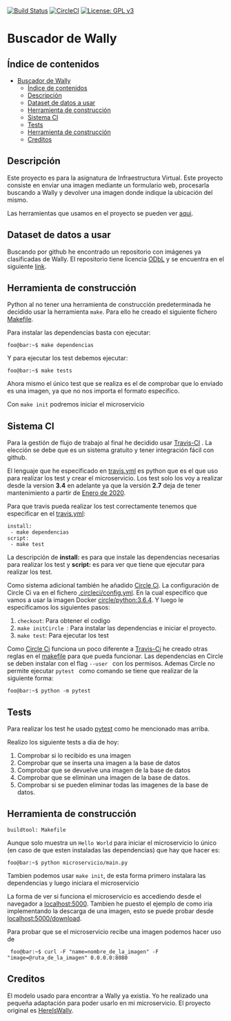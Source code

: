 [![Build Status](https://travis-ci.org/antoni-heredia/WallysFinder.svg?branch=master)](https://travis-ci.org/antoni-heredia/WallysFinder)
[![CircleCI](https://circleci.com/gh/antoni-heredia/WallysFinder.svg?style=svg)](https://circleci.com/gh/antoni-heredia/WallysFinder)
[![License: GPL v3](https://img.shields.io/badge/License-GPLv3-blue.svg)](https://www.gnu.org/licenses/gpl-3.0)


# Buscador de Wally

## Índice de contenidos

- [Buscador de Wally](#buscador-de-wally)
  - [Índice de contenidos](#%c3%8dndice-de-contenidos)
  - [Descripción](#descripci%c3%b3n)
  - [Dataset de datos a usar](#dataset-de-datos-a-usar)
  - [Herramienta de construcción](#herramienta-de-construcci%c3%b3n)
  - [Sistema CI](#sistema-ci)
  - [Tests](#tests)
  - [Herramienta de construcción](#herramienta-de-construcci%c3%b3n-1)
  - [Creditos](#creditos)


## Descripción
Este proyecto es para la asignatura de Infraestructura Virtual. Este proyecto consiste en enviar una imagen mediante un formulario web, procesarla buscando a Wally y devolver una imagen donde indique la ubicación del mismo.

Las herramientas que usamos en el proyecto se pueden ver [aqui](docs/herramientas.md).

## Dataset de datos a usar

Buscando por github he encontrado un repositorio con imágenes ya clasificadas de Wally. El repositorio tiene licencia [ODbL](https://es.wikipedia.org/wiki/Licencia_Abierta_de_Bases_de_Datos) y se encuentra en el siguiente [link](https://github.com/vc1492a/Hey-Waldo).

## Herramienta de construcción
Python al no tener una herramienta de construcción predeterminada he decidido usar la herramienta ```make```. Para ello he creado el siguiente fichero [Makefile](./Makefile).

Para instalar las dependencias basta con ejecutar:
```console
foo@bar:~$ make dependencias
```
Y para ejecutar los test debemos ejecutar:
```console
foo@bar:~$ make tests
```
Ahora mismo el único test que se realiza es el de comprobar que lo enviado es una imagen, ya que no nos importa el formato especifico. 

Con ```make init``` podremos iniciar el microservicio
## Sistema CI

Para la gestión de flujo de trabajo al final he decidido usar [Travis-CI](https://travis-ci.org/) . La elección se debe que es un sistema gratuito y tener integración fácil con github.

El lenguaje que he especificado en  [travis.yml](./.travis.yml) es python que es el que uso para realizar los test y crear el microservicio. Los test solo los voy a realizar desde la version __3.4__ en adelante ya que la versión __2.7__ deja de tener mantenimiento a partir de [Enero de 2020](https://www.python.org/dev/peps/pep-0373/). 

Para que travis pueda realizar los test correctamente tenemos que especificar en el [travis.yml](./.travis.yml):

 ``` 
install:
  - make dependencias
script:
  - make test 
 ```
 La descripción de __install:__ es para que instale las dependencias necesarias para realizar los test y __script:__ es para ver que tiene que ejecutar para realizar los test. 

 Como sistema adicional también he añadido [Circle Ci](https://circleci.com/). La configuración de Circle Ci va en el fichero [.circleci/config.yml](.circleci/config.yml). En la cual especifico que vamos a usar la imagen Docker [circle/python:3.6.4](https://circleci.com/docs/2.0/circleci-images/#python). Y luego le especificamos los siguientes pasos:

1. ```checkout```: Para obtener el codigo
2. ```make initCircle ```: Para instalar las dependencias e iniciar el proyecto.
3. ```make test```: Para ejecutar los test
 
 Como [Circle Ci](https://circleci.com/) funciona un poco diferente a [Travis-Ci](travis-ci.org) he creado otras reglas en el [makefile](./Makefile) para que pueda funcionar. Las dependencias en Circle se deben instalar con el flag  ```--user ``` con los permisos. Ademas Circle no permite ejecutar  ```pytest ``` como comando se tiene que realizar de la siguiente forma:

 ```console
foo@bar:~$ python -m pytest

 ``` 

 ## Tests
Para realizar los test he usado [pytest](https://docs.pytest.org/en/latest/) como he mencionado mas arriba. 


Realizo los siguiente tests a dia de hoy:
1. Comprobar si lo recibido es una imagen
2. Comprobar que se inserta una imagen a la base de datos
3. Comprobar que se devuelve una imagen de la base de datos
4. Comprobar que se eliminan una imagen de la base de datos. 
5. Comprobar si se pueden eliminar todas las imagenes de la base de datos. 
## Herramienta de construcción

    buildtool: Makefile


Aunque solo muestra un ```Hello World``` para iniciar el microservicio lo único (en caso de que esten instaladas las dependencias) que hay que hacer es:
 ```console
foo@bar:~$ python microservicio/main.py

 ``` 
 Tambien podemos usar ```make init```,  de esta forma primero instalara las dependencias y luego iniciara el microservicio

 La forma de ver si funciona el microservicio es accediendo desde el navegador a [localhost:5000](localhost:5000). Tambien he puesto el ejemplo de como iria implementando la descarga de una imagen, esto se puede probar desde [localhost:5000/download](localhost:5000/download).

 Para probar que se el microservicio recibe una imagen podemos hacer uso de 
 ```console
  foo@bar:~$ curl -F "name=nombre_de_la_imagen" -F "image=@ruta_de_la_imagen" 0.0.0.0:8080 
  ```

  ## Creditos
  El modelo usado para encontrar a Wally ya existia. Yo he realizado una pequeña adaptación para poder usarlo en mi microservicio. El proyecto original es [HereIsWally](https://github.com/tadejmagajna/HereIsWally/). 